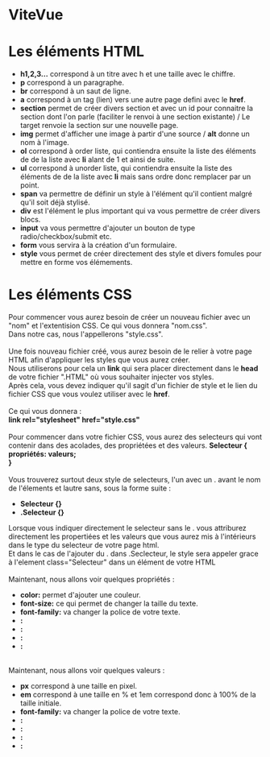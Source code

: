 # ViteVue

# Les éléments HTML

<ul>
<li><b>h1,2,3...</b> correspond à un titre avec h et une taille avec le chiffre.</li>
<li><b>p</b> correspond à un paragraphe.</li>
<li><b>br</b> correspond à un saut de ligne.</li>
<li><b>a</b> correspond à un tag (lien) vers une autre page defini avec le <b>href</b>.</li>
<li><b>section</b> permet de créer divers section et avec un id pour connaitre la section dont l'on parle (faciliter le renvoi à une section existante) / Le target renvoie la section sur une nouvelle page.</li>
<li><b>img</b> permet d'afficher une image à partir d'une source / <b>alt</b> donne un nom à l'image.</li>
<li><b>ol</b> correspond à order liste, qui contiendra ensuite la liste des éléments de de la liste avec <b>li</b> alant de 1 et ainsi de suite.</li>
<li><b>ul</b> correspond à unorder liste, qui contiendra ensuite la liste des éléments de de la liste avec <b>li</b> mais sans ordre donc remplacer par un point.</li>
<li><b>span</b> va permettre de définir un style à l'élément qu'il contient malgré qu'il soit déjà stylisé.</li>
<li><b>div</b> est l'élément le plus important qui va vous permettre de créer divers blocs.</li>
<li><b>input</b> va vous permettre d'ajouter un bouton de type radio/checkbox/submit etc.</li>
<li><b>form</b> vous servira à la création d'un formulaire.</li>
<li><b>style</b> vous permet de créer directement des style et divers fomules pour mettre en forme vos élémements.</li>
</ul>

# Les éléments CSS

<p>
Pour commencer vous aurez besoin de créer un nouveau fichier avec un "nom" et l'extentision CSS. Ce qui vous donnera "nom.css".<br>
Dans notre cas, nous l'appellerons "style.css".<br>
<br>
Une fois nouveau fichier créé, vous aurez besoin de le relier à votre page HTML afin d'appliquer les styles que vous aurez créer.<br>
Nous utiliserons pour cela un <b>link</b> qui sera placer directement dans le <b>head</b> de votre fichier ".HTML" où vous souhaiter injecter vos styles.<br>
Après cela, vous devez indiquer qu'il sagit d'un fichier de style et le lien du fichier CSS que vous voulez utiliser avec le <b>href</b>.<br>
<br>
Ce qui vous donnera :<br>
    <b>link rel="stylesheet" href="style.css"</b>
<br>
<br>
Pour commencer dans votre fichier CSS, vous aurez des selecteurs qui vont contenir dans des acolades, des propriétées et des valeurs.
<b>Selecteur {<br>
    propriétés: valeurs;<br>
}</b><br>
<br>
Vous trouverez surtout deux style de selecteurs, l'un avec un . avant le nom de l'élements et lautre sans, sous la forme suite :
<br>
<ul>
<li><b>Selecteur {}</b></li>
<li><b>.Selecteur {}</b></li>
</ul>
Lorsque vous indiquer directement le selecteur sans le . vous attriburez directement les propertiées et les valeurs que vous aurez mis à l'intérieurs dans le type du selecteur de votre page html.<br>
Et dans le cas de l'ajouter du . dans .Seclecteur, le style sera appeler grace à l'element class="Selecteur" dans un élément de votre HTML<br>
<br>
Maintenant, nous allons voir quelques propriétés :<br>
<ul>
<li><b>color:</b> permet d'ajouter une couleur.</li>
<li><b>font-size:</b> ce qui permet de changer la taille du texte.</li>
<li><b>font-family:</b> va changer la police de votre texte.</li>
<li><b>:</b></li>
<li><b>:</b></li>
<li><b>:</b></li>
<li><b>:</b></li>
</ul>
<br>
Maintenant, nous allons voir quelques valeurs :<br>
<ul>
<li><b>px</b> correspond à une taille en pixel.</li>
<li><b>em</b> correspond à une taille en % et 1em correspond donc à 100% de la taille initiale.</li>
<li><b>font-family:</b> va changer la police de votre texte.</li>
<li><b>:</b></li>
<li><b>:</b></li>
<li><b>:</b></li>
<li><b>:</b></li>
</ul>
</p>
